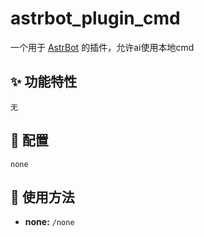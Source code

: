 # astrbot_plugin_cmd



一个用于 [AstrBot](https://github.com/AstrBotDevs/AstrBot) 的插件，允许ai使用本地cmd

## ✨ 功能特性

    无


## 🔧 配置


    none


## 🚀 使用方法


*   **none:**
    `/none`


